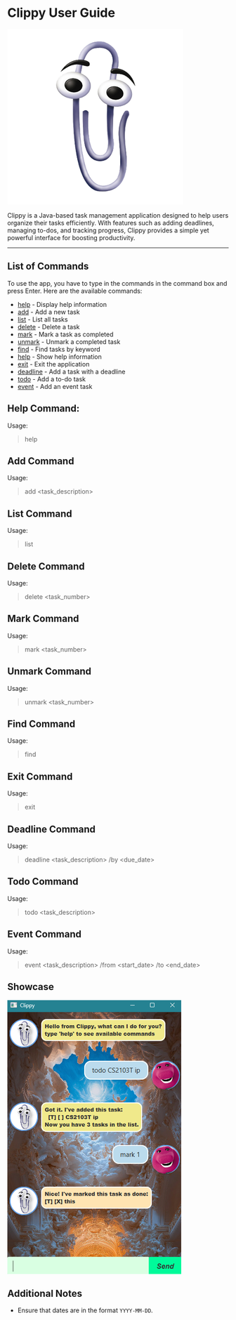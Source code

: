 # Clippy User Guide

![clippy.png](/src/main/resources/images/clippy.png)

Clippy is a Java-based task management application designed to help users organize their tasks efficiently. With features such as adding deadlines, managing to-dos, and tracking progress, Clippy provides a simple yet powerful interface for boosting productivity.

---

## List of Commands
To use the app, you have to type in the commands in the command box and press Enter. Here are the available commands:

- [help](#help-command) - Display help information
- [add](#add-command) - Add a new task 
- [list](#list-command) - List all tasks
- [delete](#delete-command) - Delete a task
- [mark](#mark-command) - Mark a task as completed
- [unmark](#unmark-command) - Unmark a completed task
- [find](#find-command) - Find tasks by keyword
- [help](#help-command) - Show help information
- [exit](#exit-command) - Exit the application
- [deadline](#deadline-command) - Add a task with a deadline
- [todo](#todo-command) - Add a to-do task
- [event](#event-command) - Add an event task


## Help Command:
Usage:
> help
## Add Command
Usage:
> add <task_description>
## List Command
Usage:
> list
## Delete Command
Usage:
> delete <task_number>
## Mark Command
Usage:
> mark <task_number>
## Unmark Command
Usage:
> unmark <task_number>
## Find Command
Usage:
> find <keyword>
## Exit Command
Usage:
> exit
## Deadline Command
Usage:
> deadline <task_description> /by <due_date>
## Todo Command
Usage:
> todo <task_description>
## Event Command
Usage:
> event <task_description> /from <start_date> /to <end_date>
## Showcase
![Ui.png](/docs/Ui.png)
## Additional Notes
- Ensure that dates are in the format `YYYY-MM-DD`.
